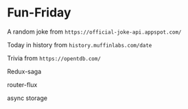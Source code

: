 # Fun-Friday

A random joke from `https://official-joke-api.appspot.com/`

Today in history from `history.muffinlabs.com/date`

Trivia from `https://opentdb.com/`

Redux-saga

router-flux

async storage


